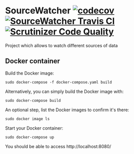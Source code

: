 # SourceWatcher [![codecov](https://codecov.io/gh/TheCocoTeam/SourceWatcher/branch/master/graph/badge.svg)](https://codecov.io/gh/TheCocoTeam/SourceWatcher) [![SourceWatcher Travis CI](https://travis-ci.com/TheCocoTeam/source-watcher-core.svg?branch=master)](https://travis-ci.com/github/TheCocoTeam/source-watcher-core) [![Scrutinizer Code Quality](https://scrutinizer-ci.com/g/TheCocoTeam/SourceWatcher/badges/quality-score.png?b=master)](https://scrutinizer-ci.com/g/TheCocoTeam/SourceWatcher/?branch=master)
Project which allows to watch different sources of data

## Docker container

Build the Docker image:

```shell
sudo docker-compose -f docker-compose.yaml build
```

Alternatively, you can simply build the Docker image with:

```shell
sudo docker-compose build
```

An optional step, list the Docker images to confirm it's there:

```shell
sudo docker image ls
```

Start your Docker container:

```shell
sudo docker-compose up
```

You should be able to access http://localhost:8080/

